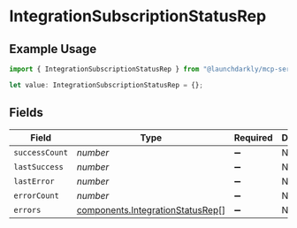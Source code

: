 # IntegrationSubscriptionStatusRep

## Example Usage

```typescript
import { IntegrationSubscriptionStatusRep } from "@launchdarkly/mcp-server/models/components";

let value: IntegrationSubscriptionStatusRep = {};
```

## Fields

| Field                                                                                | Type                                                                                 | Required                                                                             | Description                                                                          |
| ------------------------------------------------------------------------------------ | ------------------------------------------------------------------------------------ | ------------------------------------------------------------------------------------ | ------------------------------------------------------------------------------------ |
| `successCount`                                                                       | *number*                                                                             | :heavy_minus_sign:                                                                   | N/A                                                                                  |
| `lastSuccess`                                                                        | *number*                                                                             | :heavy_minus_sign:                                                                   | N/A                                                                                  |
| `lastError`                                                                          | *number*                                                                             | :heavy_minus_sign:                                                                   | N/A                                                                                  |
| `errorCount`                                                                         | *number*                                                                             | :heavy_minus_sign:                                                                   | N/A                                                                                  |
| `errors`                                                                             | [components.IntegrationStatusRep](../../models/components/integrationstatusrep.md)[] | :heavy_minus_sign:                                                                   | N/A                                                                                  |